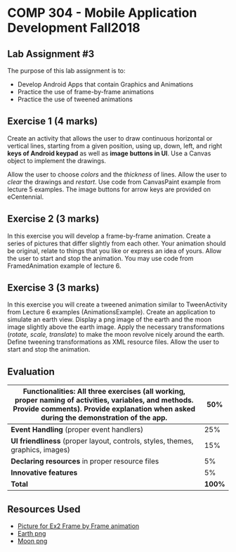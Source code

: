 # COMP 304 - Mobile Application Development Fall2018
## Lab Assignment #3
The purpose of this lab assignment is to:
- Develop Android Apps that contain Graphics and Animations
- Practice the use of frame-by-frame animations
- Practice the use of tweened animations

## Exercise 1 (4 marks)
Create an activity that allows the user to draw continuous horizontal or vertical lines, starting from a given position, using up, down, left, and right **keys of Android keypad** as well as **image buttons in UI**. Use a Canvas object to implement the drawings.

Allow the user to choose *colors* and the *thickness* of lines. Allow the user to *clear* the drawings and *restart*. Use code from CanvasPaint example from lecture 5 examples.
The image buttons for arrow keys are provided on eCentennial.

## Exercise 2 (3 marks)
In this exercise you will develop a frame-by-frame animation. Create a series of pictures that differ slightly from each other. Your animation should be original, relate to things that you like or express an idea of yours. Allow the user to start and stop the animation. You may use code from FramedAnimation example of lecture 6.

## Exercise 3 (3 marks)
In this exercise you will create a tweened animation similar to TweenActivity from Lecture 6 examples (AnimationsExample). Create an application to simulate an earth view. Display a png image of the earth and the moon image slightly above the earth image. Apply the necessary transformations (*rotate, scale, translate*) to make the moon revolve nicely around the earth. Define tweening transformations as XML resource files. Allow the user to start and stop the animation.

## Evaluation
| **Functionalities:** All three exercises (all working, proper naming of activities, variables, and methods. Provide comments). Provide explanation when asked during the demonstration of the app.|50%|
| --- | --- |
| **Event Handling** (proper event handlers)|25%|
| **UI friendliness** (proper layout, controls, styles, themes, graphics, images)|15%|
| **Declaring resources** in proper resource files|5%|
| **Innovative features**|5%|
| **Total**|**100%**|

## Resources Used
- [Picture for Ex2 Frame by Frame animation](https://www.deviantart.com/blueberrybases/art/Animated-Base-Series-1-Frames-264203363)
- [Earth png](https://www.kisspng.com/png-earth-globe-world-map-earth-247625/download-png.html)
- [Moon png](http://pngimg.com/uploads/moon/moon_PNG20.png)
